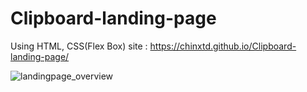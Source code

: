 # Clipboard-landing-page
Using HTML, CSS(Flex Box)
site : https://chinxtd.github.io/Clipboard-landing-page/

<img src="https://github.com/chinxtd/Clipboard-landing-page/blob/main/Overview%20Image.png" alt="landingpage_overview">
